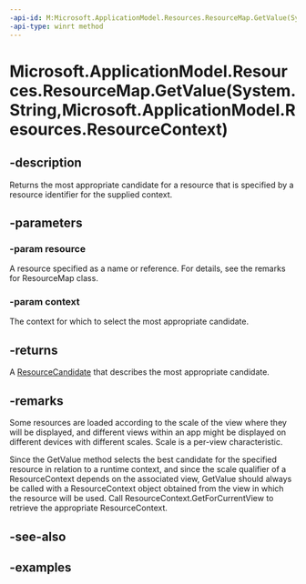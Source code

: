 ```yaml
---
-api-id: M:Microsoft.ApplicationModel.Resources.ResourceMap.GetValue(System.String,Microsoft.ApplicationModel.Resources.ResourceContext)
-api-type: winrt method
---
```


# Microsoft.ApplicationModel.Resources.ResourceMap.GetValue(System.String,Microsoft.ApplicationModel.Resources.ResourceContext)

<!--
public Microsoft.ApplicationModel.Resources.ResourceCandidate GetValue (string resource, Microsoft.ApplicationModel.Resources.ResourceContext context);
-->


## -description

Returns the most appropriate candidate for a resource that is specified by a resource identifier for the supplied context.

## -parameters

### -param resource

A resource specified as a name or reference. For details, see the remarks for ResourceMap class.

### -param context

The context for which to select the most appropriate candidate.

## -returns

A [ResourceCandidate](resourcecandidate.md) that describes the most appropriate candidate.

## -remarks

Some resources are loaded according to the scale of the view where they will be displayed, and different views within an app might be displayed on different devices with different scales. Scale is a per-view characteristic.

Since the GetValue method selects the best candidate for the specified resource in relation to a runtime context, and since the scale qualifier of a ResourceContext depends on the associated view, GetValue should always be called with a ResourceContext object obtained from the view in which the resource will be used. Call ResourceContext.GetForCurrentView to retrieve the appropriate ResourceContext.

## -see-also

## -examples


